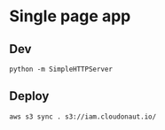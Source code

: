 # Single page app

## Dev

```
python -m SimpleHTTPServer
```

## Deploy

```
aws s3 sync . s3://iam.cloudonaut.io/
```
